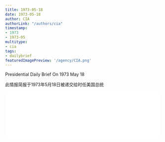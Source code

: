 ```yaml
---
title: 1973-05-18
date: 1973-05-18
author: CIA 
authorLink: "/authors/cia"
timestamp: 
- 1973
- 1973-05
multitype: 
- cia
tags: 
- dailybrief
featuredImagePreview: '/agency/CIA.png'
---
```



Presidential Daily Brief On 1973 May 18

此情报简报于1973年5月18日被递交给时任美国总统

<!--more-->





<div id="over" style="width:100%; overflow:hidden"> <iframe id="sFrame" name="sFrame" frameborder="no" border="0"  allowfullscreen marginwidth="0" scrolling="no" src = " /CIA/1973-05-18.html "  style = " position:absulute; width: 806px; top: 300;" > </iframe> </div>